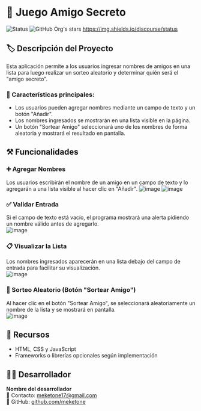 # 🎲 Juego Amigo Secreto 
![Status](https://img.shields.io/badge/Status-Finalizado-brightgreen)
![GitHub Org's stars](https://img.shields.io/github/stars/camilafernanda?style=social)
https://img.shields.io/discourse/status






## 🏷️ Descripción del Proyecto  
Esta aplicación permite a los usuarios ingresar nombres de amigos en una lista para luego realizar un sorteo aleatorio y determinar quién será el "amigo secreto".  

### 🔹 Características principales:  
- Los usuarios pueden agregar nombres mediante un campo de texto y un botón "Añadir".  
- Los nombres ingresados se mostrarán en una lista visible en la página.  
- Un botón "Sortear Amigo" seleccionará uno de los nombres de forma aleatoria y mostrará el resultado en pantalla.  

## ⚒️ Funcionalidades  

### ➕ Agregar Nombres  
Los usuarios escribirán el nombre de un amigo en un campo de texto y lo agregarán a una lista visible al hacer clic en "Añadir".
![image](https://github.com/user-attachments/assets/cc4d1d9d-e822-4bc8-a75e-205cc2423c7c)
![image](https://github.com/user-attachments/assets/f3b3a1ed-2e5b-493c-b59b-f1bb62782595)

### ✅ Validar Entrada  
Si el campo de texto está vacío, el programa mostrará una alerta pidiendo un nombre válido antes de agregarlo.  
![image](https://github.com/user-attachments/assets/244f5246-1424-481b-b820-534934c2b080)

### 📋 Visualizar la Lista  
Los nombres ingresados aparecerán en una lista debajo del campo de entrada para facilitar su visualización.  
![image](https://github.com/user-attachments/assets/dd6fb1ca-bd58-4fff-9a95-1f86e8c32a39)

### 🎲 Sorteo Aleatorio (Botón "Sortear Amigo")  
Al hacer clic en el botón "Sortear Amigo", se seleccionará aleatoriamente un nombre de la lista y se mostrará en pantalla.  
![image](https://github.com/user-attachments/assets/dd75d862-56f1-43d8-a9e2-bad26c780f27)

## 📌 Recursos  
- HTML, CSS y JavaScript  
- Frameworks o librerías opcionales según implementación  

## 👨‍💻 Desarrollador  
**Nombre del desarrollador**  
📧 Contacto: [meketone17@gmail.com](mailto:meketone17@gmail.com)  
📌 GitHub: [github.com/meketone](https://github.com/meketone)  
